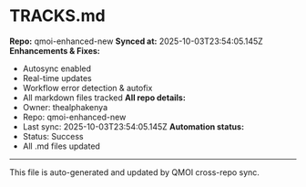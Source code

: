 # TRACKS.md

**Repo:** qmoi-enhanced-new
**Synced at:** 2025-10-03T23:54:05.145Z
**Enhancements & Fixes:**
- Autosync enabled
- Real-time updates
- Workflow error detection & autofix
- All markdown files tracked
**All repo details:**
- Owner: thealphakenya
- Repo: qmoi-enhanced-new
- Last sync: 2025-10-03T23:54:05.145Z
**Automation status:**
- Status: Success
- All .md files updated
---
This file is auto-generated and updated by QMOI cross-repo sync.
